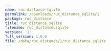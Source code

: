 ```yaml
---
name: ruc-distance-sqlite
permalink: /downloads/ruc_distance_sqlite/1
package: ruc_distance
title: ruc_distance_sqlite
filename: ruc_distance.sqlite
version: '1'
full_version: 1.0.0
file: /data/ruc_distance/1/ruc_distance.sqlite
---
```

